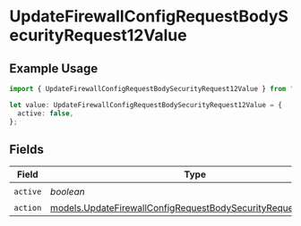 # UpdateFirewallConfigRequestBodySecurityRequest12Value

## Example Usage

```typescript
import { UpdateFirewallConfigRequestBodySecurityRequest12Value } from "@vercel/sdk/models/updatefirewallconfigop.js";

let value: UpdateFirewallConfigRequestBodySecurityRequest12Value = {
  active: false,
};
```

## Fields

| Field                                                                                                                                | Type                                                                                                                                 | Required                                                                                                                             | Description                                                                                                                          |
| ------------------------------------------------------------------------------------------------------------------------------------ | ------------------------------------------------------------------------------------------------------------------------------------ | ------------------------------------------------------------------------------------------------------------------------------------ | ------------------------------------------------------------------------------------------------------------------------------------ |
| `active`                                                                                                                             | *boolean*                                                                                                                            | :heavy_check_mark:                                                                                                                   | N/A                                                                                                                                  |
| `action`                                                                                                                             | [models.UpdateFirewallConfigRequestBodySecurityRequest12Action](../models/updatefirewallconfigrequestbodysecurityrequest12action.md) | :heavy_minus_sign:                                                                                                                   | N/A                                                                                                                                  |